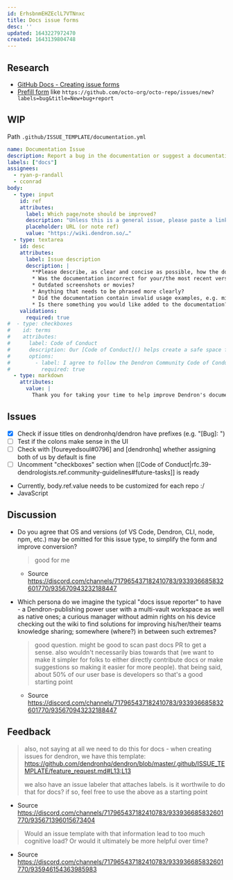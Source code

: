 ```yaml
---
id: ErhsbnmEHZEclL7VTNnxc
title: Docs issue forms
desc: ''
updated: 1643227972470
created: 1643139804748
---
```


## Research

- [GitHub Docs - Creating issue forms](https://docs.github.com/en/communities/using-templates-to-encourage-useful-issues-and-pull-requests/configuring-issue-templates-for-your-repository#creating-issue-forms)
- [Prefill form](https://docs.github.com/en/issues/tracking-your-work-with-issues/creating-an-issue#creating-an-issue-from-a-url-query) like `https://github.com/octo-org/octo-repo/issues/new?labels=bug&title=New+bug+report`

## WIP

Path `.github/ISSUE_TEMPLATE/documentation.yml`

```yaml
name: Documentation Issue
description: Report a bug in the documentation or suggest a documentation update here
labels: ["docs"]
assignees:
  - ryan-p-randall
  - cconrad
body:
  - type: input
    id: ref
    attributes:
      label: Which page/note should be improved?
      description: "Unless this is a general issue, please paste a link to the page that it is about (alternatively the relative path to the note file or the note ID):"
      placeholder: URL (or note ref)
      value: "https://wiki.dendron.so/…"
  - type: textarea
    id: desc
    attributes:
      label: Issue description
      description: |
        **Please describe, as clear and concise as possible, how the documentation can be improved - for example:**
        * Was the documentation incorrect for your/the most recent version of Dendron?
        * Outdated screenshots or movies?
        * Anything that needs to be phrased more clearly?
        * Did the documentation contain invalid usage examples, e.g. missing/renamed commands?
        * Is there something you would like added to the documentation?
    validations:
      required: true
#  - type: checkboxes
#    id: terms
#    attributes:
#      label: Code of Conduct
#      description: Our [Code of Conduct]() helps create a safe space for everyone.
#      options:
#        - label: I agree to follow the Dendron Community Code of Conduct
#          required: true
  - type: markdown
    attributes:
      value: |
        Thank you for taking your time to help improve Dendron's documentation! 🌱
```

## Issues

- [x] Check if issue titles on dendronhq/dendron have prefixes (e.g. "[Bug]: ")
- [ ] Test if the colons make sense in the UI
- [ ] Check with [foureyedsoul#0796] and [dendronhq] whether assigning both of us by default is fine
- [ ] Uncomment "checkboxes" section when [[Code of Conduct|rfc.39-dendrologists.ref.community-guidelines#future-tasks]] is ready
- Currently, body.ref.value needs to be customized for each repo :/
- JavaScript 

## Discussion

- Do you agree that OS and versions (of VS Code, Dendron, CLI, node, npm, etc.) may be omitted for this issue type, to simplify the form and improve conversion?

  > good for me

  - Source <https://discord.com/channels/717965437182410783/933936685832601770/935670943232188447>

- Which persona do we imagine the typical "docs issue reporter" to have - a Dendron-publishing power user with a multi-vault workspace as well as native ones; a curious manager without admin rights on his device checking out the wiki to find solutions for improving his/her/their teams knowledge sharing; somewhere (where?) in between such extremes?

  > good question. might be good to scan past docs PR to get a sense. also wouldn't necessarily bias towards that (we want to make it simpler for folks to either directly contribute docs or make suggestions so making it easier for more people). that being said, about 50% of our user base is developers  so that's a good starting point
  
  - Source <https://discord.com/channels/717965437182410783/933936685832601770/935670943232188447>

## Feedback

> also, not saying at all we need to do this for docs - when creating issues for dendron, we have this template: https://github.com/dendronhq/dendron/blob/master/.github/ISSUE_TEMPLATE/feature_request.md#L13:L13
>
> we also have an issue labeler that attaches labels. is it worthwile to do that for docs? if so, feel free to use the above as a starting point

- Source <https://discord.com/channels/717965437182410783/933936685832601770/935671396015673404>

> Would an issue template with that information lead to too much cognitive load? Or would it ultimately be more helpful over time?

- Source <https://discord.com/channels/717965437182410783/933936685832601770/935946154363985983>
